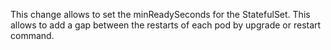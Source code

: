 This change allows to set the minReadySeconds for the StatefulSet. This allows to add a gap between the restarts of each pod by upgrade or restart command.
